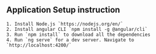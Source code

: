 ## Application Setup instruction 
	1. Install Node.js `https://nodejs.org/en/`
	2. Install angular CLI `npm install -g @angular/cli`
	3. Run `npm install` to download all the dependencies
	4. Run `ng serve` for a dev server. Navigate to `http://localhost:4200/`


